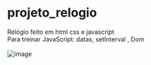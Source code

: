 # projeto_relogio
Relógio feito em html css e javascript <br>
Para treinar JavaScript: datas, setInterval , Dom
<br><br>
![image](https://user-images.githubusercontent.com/93017981/162860087-8ddd8411-2920-40cc-b560-7bde42687620.png)
<br>
